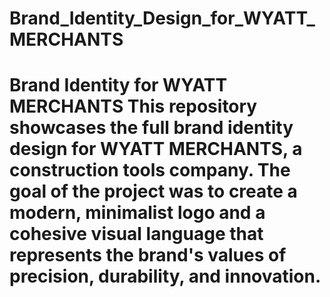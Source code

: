# Brand_Identity_Design_for_WYATT_MERCHANTS
# Brand Identity for WYATT MERCHANTS  This repository showcases the full brand identity design for WYATT MERCHANTS, a construction tools company. The goal of the project was to create a modern, minimalist logo and a cohesive visual language that represents the brand's values of precision, durability, and innovation.  
